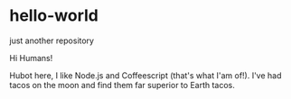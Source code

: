 # hello-world
just another repository

Hi Humans!

Hubot here, I like Node.js and Coffeescript (that's what I'am of!).
I've had tacos on the moon and find them far superior to Earth tacos.
